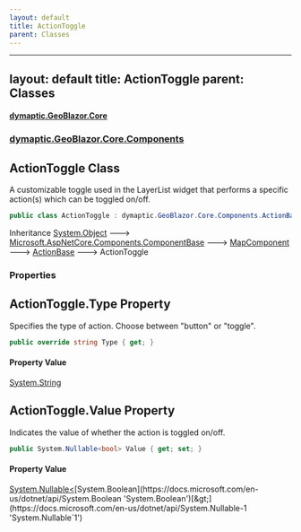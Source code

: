 ```yaml
---
layout: default
title: ActionToggle
parent: Classes
---
```

---
layout: default
title: ActionToggle
parent: Classes
---
#### [dymaptic.GeoBlazor.Core](index.html 'index')
### [dymaptic.GeoBlazor.Core.Components](index.html#dymaptic.GeoBlazor.Core.Components 'dymaptic.GeoBlazor.Core.Components')

## ActionToggle Class

A customizable toggle used in the LayerList widget that performs a specific action(s) which can be toggled on/off.

```csharp
public class ActionToggle : dymaptic.GeoBlazor.Core.Components.ActionBase
```

Inheritance [System.Object](https://docs.microsoft.com/en-us/dotnet/api/System.Object 'System.Object') &#129106; [Microsoft.AspNetCore.Components.ComponentBase](https://docs.microsoft.com/en-us/dotnet/api/Microsoft.AspNetCore.Components.ComponentBase 'Microsoft.AspNetCore.Components.ComponentBase') &#129106; [MapComponent](dymaptic.GeoBlazor.Core.Components.MapComponent.html 'dymaptic.GeoBlazor.Core.Components.MapComponent') &#129106; [ActionBase](dymaptic.GeoBlazor.Core.Components.ActionBase.html 'dymaptic.GeoBlazor.Core.Components.ActionBase') &#129106; ActionToggle
### Properties

<a name='dymaptic.GeoBlazor.Core.Components.ActionToggle.Type'></a>

## ActionToggle.Type Property

Specifies the type of action. Choose between "button" or "toggle".

```csharp
public override string Type { get; }
```

#### Property Value
[System.String](https://docs.microsoft.com/en-us/dotnet/api/System.String 'System.String')

<a name='dymaptic.GeoBlazor.Core.Components.ActionToggle.Value'></a>

## ActionToggle.Value Property

Indicates the value of whether the action is toggled on/off.

```csharp
public System.Nullable<bool> Value { get; set; }
```

#### Property Value
[System.Nullable&lt;](https://docs.microsoft.com/en-us/dotnet/api/System.Nullable-1 'System.Nullable`1')[System.Boolean](https://docs.microsoft.com/en-us/dotnet/api/System.Boolean 'System.Boolean')[&gt;](https://docs.microsoft.com/en-us/dotnet/api/System.Nullable-1 'System.Nullable`1')

